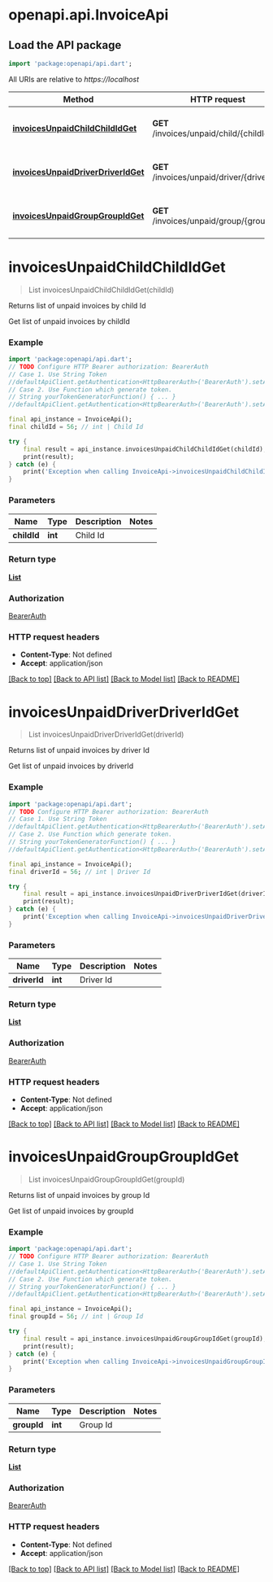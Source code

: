# openapi.api.InvoiceApi

## Load the API package
```dart
import 'package:openapi/api.dart';
```

All URIs are relative to *https://localhost*

Method | HTTP request | Description
------------- | ------------- | -------------
[**invoicesUnpaidChildChildIdGet**](InvoiceApi.md#invoicesunpaidchildchildidget) | **GET** /invoices/unpaid/child/{childId}/ | Returns list of unpaid invoices by child Id
[**invoicesUnpaidDriverDriverIdGet**](InvoiceApi.md#invoicesunpaiddriverdriveridget) | **GET** /invoices/unpaid/driver/{driverId}/ | Returns list of unpaid invoices by driver Id
[**invoicesUnpaidGroupGroupIdGet**](InvoiceApi.md#invoicesunpaidgroupgroupidget) | **GET** /invoices/unpaid/group/{groupId}/ | Returns list of unpaid invoices by group Id


# **invoicesUnpaidChildChildIdGet**
> List<InvoiceResponse> invoicesUnpaidChildChildIdGet(childId)

Returns list of unpaid invoices by child Id

Get list of unpaid invoices by childId

### Example
```dart
import 'package:openapi/api.dart';
// TODO Configure HTTP Bearer authorization: BearerAuth
// Case 1. Use String Token
//defaultApiClient.getAuthentication<HttpBearerAuth>('BearerAuth').setAccessToken('YOUR_ACCESS_TOKEN');
// Case 2. Use Function which generate token.
// String yourTokenGeneratorFunction() { ... }
//defaultApiClient.getAuthentication<HttpBearerAuth>('BearerAuth').setAccessToken(yourTokenGeneratorFunction);

final api_instance = InvoiceApi();
final childId = 56; // int | Child Id

try {
    final result = api_instance.invoicesUnpaidChildChildIdGet(childId);
    print(result);
} catch (e) {
    print('Exception when calling InvoiceApi->invoicesUnpaidChildChildIdGet: $e\n');
}
```

### Parameters

Name | Type | Description  | Notes
------------- | ------------- | ------------- | -------------
 **childId** | **int**| Child Id | 

### Return type

[**List<InvoiceResponse>**](InvoiceResponse.md)

### Authorization

[BearerAuth](../README.md#BearerAuth)

### HTTP request headers

 - **Content-Type**: Not defined
 - **Accept**: application/json

[[Back to top]](#) [[Back to API list]](../README.md#documentation-for-api-endpoints) [[Back to Model list]](../README.md#documentation-for-models) [[Back to README]](../README.md)

# **invoicesUnpaidDriverDriverIdGet**
> List<InvoiceResponse> invoicesUnpaidDriverDriverIdGet(driverId)

Returns list of unpaid invoices by driver Id

Get list of unpaid invoices by driverId

### Example
```dart
import 'package:openapi/api.dart';
// TODO Configure HTTP Bearer authorization: BearerAuth
// Case 1. Use String Token
//defaultApiClient.getAuthentication<HttpBearerAuth>('BearerAuth').setAccessToken('YOUR_ACCESS_TOKEN');
// Case 2. Use Function which generate token.
// String yourTokenGeneratorFunction() { ... }
//defaultApiClient.getAuthentication<HttpBearerAuth>('BearerAuth').setAccessToken(yourTokenGeneratorFunction);

final api_instance = InvoiceApi();
final driverId = 56; // int | Driver Id

try {
    final result = api_instance.invoicesUnpaidDriverDriverIdGet(driverId);
    print(result);
} catch (e) {
    print('Exception when calling InvoiceApi->invoicesUnpaidDriverDriverIdGet: $e\n');
}
```

### Parameters

Name | Type | Description  | Notes
------------- | ------------- | ------------- | -------------
 **driverId** | **int**| Driver Id | 

### Return type

[**List<InvoiceResponse>**](InvoiceResponse.md)

### Authorization

[BearerAuth](../README.md#BearerAuth)

### HTTP request headers

 - **Content-Type**: Not defined
 - **Accept**: application/json

[[Back to top]](#) [[Back to API list]](../README.md#documentation-for-api-endpoints) [[Back to Model list]](../README.md#documentation-for-models) [[Back to README]](../README.md)

# **invoicesUnpaidGroupGroupIdGet**
> List<InvoiceResponse> invoicesUnpaidGroupGroupIdGet(groupId)

Returns list of unpaid invoices by group Id

Get list of unpaid invoices by groupId

### Example
```dart
import 'package:openapi/api.dart';
// TODO Configure HTTP Bearer authorization: BearerAuth
// Case 1. Use String Token
//defaultApiClient.getAuthentication<HttpBearerAuth>('BearerAuth').setAccessToken('YOUR_ACCESS_TOKEN');
// Case 2. Use Function which generate token.
// String yourTokenGeneratorFunction() { ... }
//defaultApiClient.getAuthentication<HttpBearerAuth>('BearerAuth').setAccessToken(yourTokenGeneratorFunction);

final api_instance = InvoiceApi();
final groupId = 56; // int | Group Id

try {
    final result = api_instance.invoicesUnpaidGroupGroupIdGet(groupId);
    print(result);
} catch (e) {
    print('Exception when calling InvoiceApi->invoicesUnpaidGroupGroupIdGet: $e\n');
}
```

### Parameters

Name | Type | Description  | Notes
------------- | ------------- | ------------- | -------------
 **groupId** | **int**| Group Id | 

### Return type

[**List<InvoiceResponse>**](InvoiceResponse.md)

### Authorization

[BearerAuth](../README.md#BearerAuth)

### HTTP request headers

 - **Content-Type**: Not defined
 - **Accept**: application/json

[[Back to top]](#) [[Back to API list]](../README.md#documentation-for-api-endpoints) [[Back to Model list]](../README.md#documentation-for-models) [[Back to README]](../README.md)

